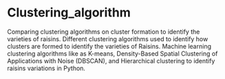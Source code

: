 # Clustering_algorithm
Comparing clustering algorithms on cluster formation to identify the varieties of raisins.
Different clustering algorithms used to identify how clusters are formed to identify the varieties of Raisins. 
Machine learning clustering algorithms like as K-means, Density-Based Spatial Clustering of Applications with Noise (DBSCAN), and Hierarchical clustering to identify raisins variations in Python.
